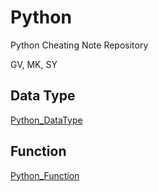 # Python
Python Cheating Note Repository

GV, MK, SY

## Data Type
[Python_DataType]()

## Function
[Python_Function](https://github.com/audrl1010/Python/blob/master/Function.md)